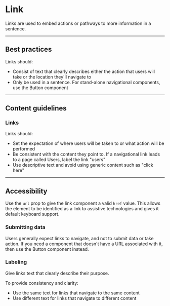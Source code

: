 # Link

Links are used to embed actions or pathways to more information in a sentence.

---

## Best practices

Links should:

- Consist of text that clearly describes either the action that users will take or the location they'll navigate to
- Only be used in a sentence. For stand-alone navigational components, use the Button component

---

## Content guidelines

### Links

Links should:

- Set the expectation of where users will be taken to or what action will be performed
- Be consistent with the content they point to. If a navigational link leads to a page called Users, label the link "users"
- Use descriptive text and avoid using generic content such as "click here"

---

## Accessibility

Use the `url` prop to give the link component a valid `href` value. This allows the element to be identified as a link to assistive
technologies and gives it default keyboard support.

### Submitting data

Users generally expect links to navigate, and not to submit data or take action. If you need a component that doesn't have a URL associated
with it, then use the Button component instead.

### Labeling

Give links text that clearly describe their purpose.

To provide consistency and clarity:

- Use the same text for links that navigate to the same content
- Use different text for links that navigate to different content
